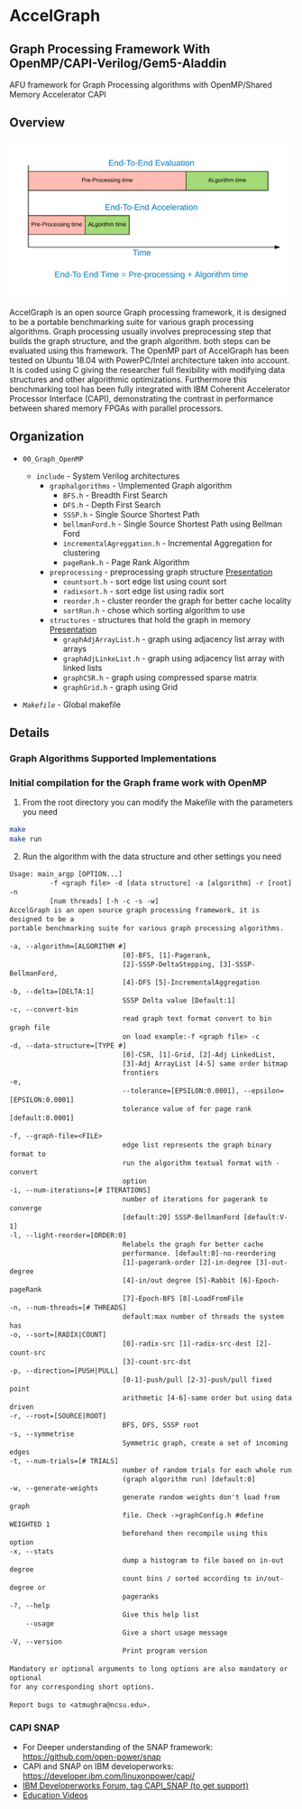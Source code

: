 # AccelGraph
## Graph Processing Framework With OpenMP/CAPI-Verilog/Gem5-Aladdin

AFU framework for Graph Processing algorithms with OpenMP/Shared Memory Accelerator CAPI

## Overview

![End-to-End Acceleration](./02_slides/fig/fig-4.png "AccelGraph")

AccelGraph is an open source Graph processing framework, it is designed to be a portable benchmarking suite for various graph processing algorithms. Graph processing usually involves preprocessing step that builds the graph structure, and the graph algorithm. both steps can be evaluated using this framework. The OpenMP part of AccelGraph has been tested on Ubuntu 18.04 with PowerPC/Intel architecture taken into account. It is coded using C giving the researcher full flexibility with modifying data structures and other algorithmic optimizations. Furthermore this benchmarking tool has been fully integrated with IBM Coherent Accelerator Processor Interface (CAPI), demonstrating the contrast in performance between shared memory FPGAs with parallel processors.

## Organization

* `00_Graph_OpenMP`
  * `include` - System Verilog architectures
    * `graphalgorithms` - \Implemented Graph algorithm
      * `BFS.h` - Breadth First Search
      * `DFS.h` - Depth First Search
      * `SSSP.h` - Single Source Shortest Path
      * `bellmanFord.h` - Single Source Shortest Path using Bellman Ford
      * `incrementalAgreggation.h` - Incremental Aggregation for clustering
      * `pageRank.h` - Page Rank Algorithm
    * `preprocessing` - preprocessing graph structure [Presentation](./02_slides/preprocessing_Graphs_countsort.pdf)
      * `countsort.h` - sort edge list using count sort
      * `radixsort.h` - sort edge list using radix sort
      * `reorder.h` - cluster reorder the graph for better cache locality
      * `sortRun.h` - chose which sorting algorithm to use
    * `structures` - structures that hold the graph in memory [Presentation](./02_slides/Graph_DataStructures.pdf)
      * `graphAdjArrayList.h` - graph using adjacency list array with arrays
      * `graphAdjLinkeList.h` - graph using adjacency list array with linked lists
      * `graphCSR.h` - graph using compressed sparse matrix
      * `graphGrid.h` - graph using Grid

* *`Makefile`* - Global makefile

## Details

### Graph Algorithms Supported Implementations

### Initial compilation for the Graph frame work with OpenMP

1. From the root directory you can modify the Makefile with the parameters you need
  ```bash
  make 
  make run
  ```

2. Run the algorithm with the data structure and other settings you need
  ```
Usage: main_argp [OPTION...]
            -f <graph file> -d [data structure] -a [algorithm] -r [root] -n
            [num threads] [-h -c -s -w]
AccelGraph is an open source graph processing framework, it is designed to be a
portable benchmarking suite for various graph processing algorithms.

  -a, --algorithm=[ALGORITHM #]   
                              [0]-BFS, [1]-Pagerank,
                              [2]-SSSP-DeltaStepping, [3]-SSSP-BellmanFord,
                              [4]-DFS [5]-IncrementalAggregation
  -b, --delta=[DELTA:1]      
                              SSSP Delta value [Default:1]
  -c, --convert-bin           
                              read graph text format convert to bin graph file
                              on load example:-f <graph file> -c
  -d, --data-structure=[TYPE #]   
                              [0]-CSR, [1]-Grid, [2]-Adj LinkedList,
                              [3]-Adj ArrayList [4-5] same order bitmap
                              frontiers
  -e,                        
                              --tolerance=[EPSILON:0.0001], --epsilon=[EPSILON:0.0001]
                              tolerance value of for page rank [default:0.0001]

  -f, --graph-file=<FILE>    
                              edge list represents the graph binary format to
                              run the algorithm textual format with -convert
                              option
  -i, --num-iterations=[# ITERATIONS]
                              number of iterations for pagerank to converge
                              [default:20] SSSP-BellmanFord [default:V-1] 
  -l, --light-reorder=[ORDER:0]   
                              Relabels the graph for better cache
                              performance. [default:0]-no-reordering
                              [1]-pagerank-order [2]-in-degree [3]-out-degree
                              [4]-in/out degree [5]-Rabbit [6]-Epoch-pageRank
                              [7]-Epoch-BFS [8]-LoadFromFile 
  -n, --num-threads=[# THREADS]   
                              default:max number of threads the system has
  -o, --sort=[RADIX|COUNT]   
                              [0]-radix-src [1]-radix-src-dest [2]-count-src
                              [3]-count-src-dst
  -p, --direction=[PUSH|PULL]   
                              [0-1]-push/pull [2-3]-push/pull fixed point
                              arithmetic [4-6]-same order but using data driven
  -r, --root=[SOURCE|ROOT]   
                              BFS, DFS, SSSP root
  -s, --symmetrise           
                              Symmetric graph, create a set of incoming edges
  -t, --num-trials=[# TRIALS]   
                              number of random trials for each whole run
                              (graph algorithm run) [default:0] 
  -w, --generate-weights     
                              generate random weights don't load from graph
                              file. Check ->graphConfig.h #define WEIGHTED 1
                              beforehand then recompile using this option
  -x, --stats                
                              dump a histogram to file based on in-out degree
                              count bins / sorted according to in/out-degree or
                              pageranks 
  -?, --help                 
                              Give this help list
      --usage                
                              Give a short usage message
  -V, --version              
                              Print program version

Mandatory or optional arguments to long options are also mandatory or optional
for any corresponding short options.

Report bugs to <atmughra@ncsu.edu>.

```

### CAPI SNAP

* For Deeper understanding of the SNAP framework: https://github.com/open-power/snap
* CAPI and SNAP on IBM developerworks: https://developer.ibm.com/linuxonpower/capi/  
* [IBM Developerworks Forum, tag CAPI_SNAP (to get support)](https://developer.ibm.com/answers/smartspace/capi-snap/index.html)
* [Education Videos](https://developer.ibm.com/linuxonpower/capi/education/)
